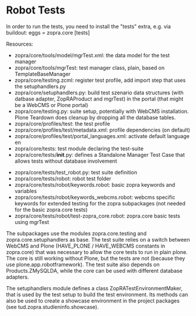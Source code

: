 # Robot Tests

In order to run the tests, you need to install the "tests" extra, e.g. via buildout: eggs = zopra.core [tests]

Resources:
* zopra/core/tools/model/mgrTest.xml: the data model for the test manager
* zopra/core/tools/mgrTest: test manager class, plain, based on TemplateBaseManager
* zopra/core/testing.zcml: register test profile, add import step that uses the setuphandlers.py
* zopra/core/setuphandlers.py: build test szenario data structures (with datbase adapter, ZopRAProduct and mgrTest) in the portal (that might be a WebCMS or Plone portal)
* zopra/core/testing.py: suite setup, potentially with WebCMS installation. Plone Teardown does cleanup by dropping all the database tables.
* zopra/core/profiles/test: the test profile
* zopra/core/profiles/test/metadata.xml: profile dependencies (on default)
* zopra/core/profiles/test/portal_languages.xml: activate default language en
* zopra/core/tests: test module declaring the test-suite
* zopra/core/tests/__init__.py: defines a Standalone Manager Test Case that allows tests without database involvement
- zopra/core/tests/test_robot.py: test suite definition
- zopra/core/tests/robot: robot test folder
- zopra/core/tests/robot/keywords.robot: basic zopra keywords and variables
- zopra/core/tests/robot/keywords_webcms.robot: webcms specific keywords for extended testing for the zopra subpackages (not needed for the basic zopra.core tests)
- zopra/core/tests/robot/test-zopra_core.robot: zopra.core basic tests using mgrTest

The subpackages use the modules zopra.core.testing and zopra.core.setuphandlers as base.
The test suite relies on a switch between WebCMS and Plone (HAVE_PLONE / HAVE_WEBCMS constants in zopra.core) that was necessary to allow the core tests to run in plain plone.
The core is still working without Plone, but the tests are not (because they use plone.app.robotframework).
The test suite also depends on Products.ZMySQLDA, while the core can be used with different database adapters.

The setuphandlers module defines a class ZopRATestEnvironmentMaker, that is used by the test setup to build the test environment.
Its methods can also be used to create a showcase environment in the project packages (see tud.zopra.studieninfo.showcase).